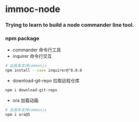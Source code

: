 # immoc-node
### Trying to learn to build a node commander line tool.

### npm package
- commander 命令行工具
- inquirer 命令行交互
```sh
# 此版本支持commonjs
npm install --save inquirer@^8.0.0
```
- download-git-repo 拉取远程仓库
```sh
npm i download-git-repo
```
- ora 加载动画
```sh
# 此版本支持commonjs
npm i ora@5
```
